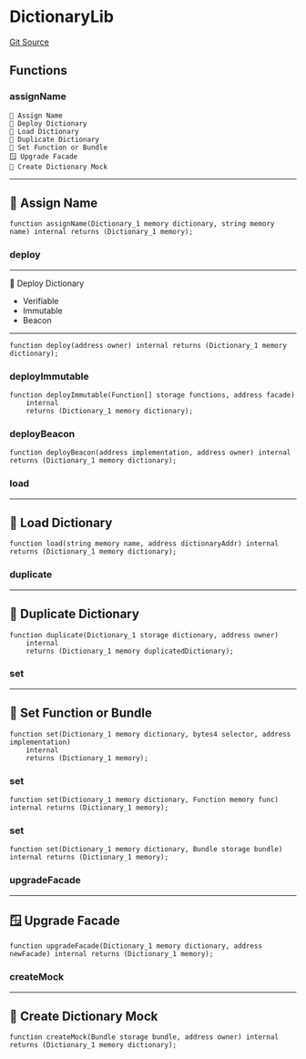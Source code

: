 # DictionaryLib
[Git Source](https://github.com/metacontract/mc/blob/df7a49283d8212c99bebd64a186325e91d34c075/resources/devkit/api-reference/Flattened.sol)


## Functions
### assignName

~~~~~~~~~~~~~~~~~~~~~~~~~~~~~~~~~~~~~~~~~~
📛 Assign Name
🚀 Deploy Dictionary
📩 Load Dictionary
🔂 Duplicate Dictionary
🧩 Set Function or Bundle
🪟 Upgrade Facade
🤖 Create Dictionary Mock
~~~~~~~~~~~~~~~~~~~~~~~~~~~~~~~~~~~~~~~~~~~~
--------------------
📛 Assign Name
----------------------


```solidity
function assignName(Dictionary_1 memory dictionary, string memory name) internal returns (Dictionary_1 memory);
```

### deploy

-------------------------
🚀 Deploy Dictionary
- Verifiable
- Immutable
- Beacon
---------------------------


```solidity
function deploy(address owner) internal returns (Dictionary_1 memory dictionary);
```

### deployImmutable


```solidity
function deployImmutable(Function[] storage functions, address facade)
    internal
    returns (Dictionary_1 memory dictionary);
```

### deployBeacon


```solidity
function deployBeacon(address implementation, address owner) internal returns (Dictionary_1 memory dictionary);
```

### load

-----------------------
📩 Load Dictionary
-------------------------


```solidity
function load(string memory name, address dictionaryAddr) internal returns (Dictionary_1 memory dictionary);
```

### duplicate

----------------------------
🔂 Duplicate Dictionary
------------------------------


```solidity
function duplicate(Dictionary_1 storage dictionary, address owner)
    internal
    returns (Dictionary_1 memory duplicatedDictionary);
```

### set

-----------------------------
🧩 Set Function or Bundle
-------------------------------


```solidity
function set(Dictionary_1 memory dictionary, bytes4 selector, address implementation)
    internal
    returns (Dictionary_1 memory);
```

### set


```solidity
function set(Dictionary_1 memory dictionary, Function memory func) internal returns (Dictionary_1 memory);
```

### set


```solidity
function set(Dictionary_1 memory dictionary, Bundle storage bundle) internal returns (Dictionary_1 memory);
```

### upgradeFacade

----------------------
🪟 Upgrade Facade
------------------------


```solidity
function upgradeFacade(Dictionary_1 memory dictionary, address newFacade) internal returns (Dictionary_1 memory);
```

### createMock

------------------------------
🤖 Create Dictionary Mock
--------------------------------


```solidity
function createMock(Bundle storage bundle, address owner) internal returns (Dictionary_1 memory dictionary);
```

